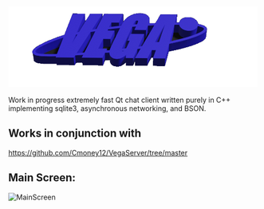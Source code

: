 ![alt text](https://github.com/Cmoney12/ClientChatApp/blob/master/resources/vega_logo.png)


Work in progress extremely fast Qt chat client written purely in C++ implementing sqlite3, asynchronous networking, and BSON. 
## Works in conjunction with

https://github.com/Cmoney12/VegaServer/tree/master

## Main Screen:

![MainScreen](https://user-images.githubusercontent.com/55010010/114798941-2b10b780-9d5c-11eb-97b3-fbb56996c45f.png)
